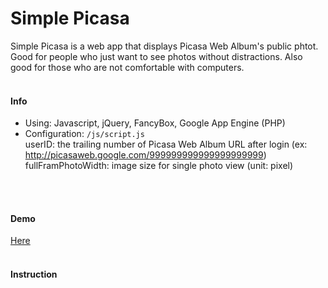 Simple Picasa
=========

Simple Picasa is a web app that displays Picasa Web Album's public phtot. Good for people who just want to see photos without distractions. Also good for those who are not comfortable with computers.
<br>
<br>

#### Info  
- Using: Javascript, jQuery, FancyBox, Google App Engine (PHP)
- Configuration: ```/js/script.js```  
userID: the trailing number of Picasa Web Album URL after login (ex: http://picasaweb.google.com/999999999999999999999)
fullFramPhotoWidth: image size for single photo view (unit: pixel)
<br>
<br>

#### Demo
[Here](linear-rig-499.appspot.com)
<br>
<br>

#### Instruction
